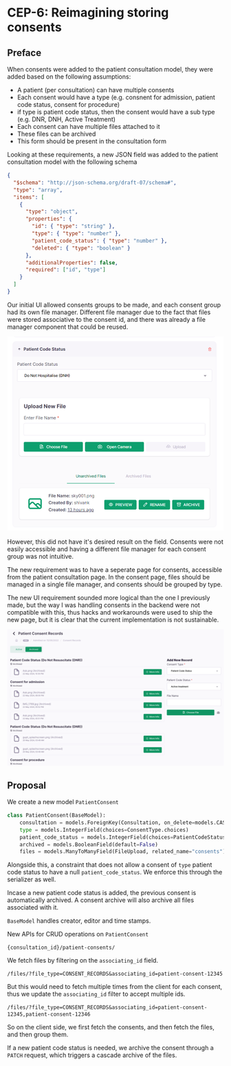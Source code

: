 # CEP-6: Reimagining storing consents

## Preface

When consents were added to the patient consultation model, they were added based on the following assumptions:

- A patient (per consultation) can have multiple consents
- Each consent would have a type (e.g. consnent for admission, patient code status, consent for procedure)
- if type is patient code status, then the consent would have a sub type (e.g. DNR, DNH, Active Treatment)
- Each consent can have multiple files attached to it
- These files can be archived
- This form should be present in the consultation form

Looking at these requirements, a new JSON field was added to the patient consultation model with the following schema

```json
{
  "$schema": "http://json-schema.org/draft-07/schema#",
  "type": "array",
  "items": [
    {
      "type": "object",
      "properties": {
        "id": { "type": "string" },
        "type": { "type": "number" },
        "patient_code_status": { "type": "number" },
        "deleted": { "type": "boolean" }
      },
      "additionalProperties": false,
      "required": ["id", "type"]
    }
  ]
}
```

Our initial UI allowed consents groups to be made, and each consent group had its own file manager. Different file manager due to the fact that files were stored associative to the consent id, and there was already a file manager component that could be reused.

![Initial UI](./assets/0006/initial-ui.png)

However, this did not have it's desired result on the field. Consents were not easily accessible and having a different file manager for each consent group was not intuitive.

The new requirement was to have a seperate page for consents, accessible from the patient consultation page.
In the consent page, files should be managed in a single file manager, and consents should be grouped by type.

The new UI requirement sounded more logical than the one I previously made, but the way I was handling consents in the backend were not compatible with this, thus hacks and workarounds were used to ship the new page, but it is clear that the current implementation is not sustainable.

![New UI](./assets/0006/new-ui.png)

## Proposal

We create a new model `PatientConsent`

```python
class PatientConsent(BaseModel):
    consultation = models.ForeignKey(Consultation, on_delete=models.CASCADE)
    type = models.IntegerField(choices=ConsentType.choices)
    patient_code_status = models.IntegerField(choices=PatientCodeStatus.choices, null=True, blank=True)
    archived = models.BooleanField(default=False)
    files = models.ManyToManyField(FileUpload, related_name="consents")
```

Alongside this, a constraint that does not allow a consent of `type` patient code status to have a null `patient_code_status`. We enforce this through the serializer as well.

Incase a new patient code status is added, the previous consent is automatically archived. A consent archive will also archive all files associated with it.

`BaseModel` handles creator, editor and time stamps.

New APIs for CRUD operations on `PatientConsent`

```
{consultation_id}/patient-consents/
```

We fetch files by filtering on the `associating_id` field.

```
/files/?file_type=CONSENT_RECORDS&associating_id=patient-consent-12345
```

But this would need to fetch multiple times from the client for each consent, thus we update the `associating_id` filter to accept multiple ids.

```
/files/?file_type=CONSENT_RECORDS&associating_id=patient-consent-12345,patient-consent-12346
```

So on the client side, we first fetch the consents, and then fetch the files, and then group them.

If a new patient code status is needed, we archive the consent through a `PATCH` request, which triggers a cascade archive of the files.
